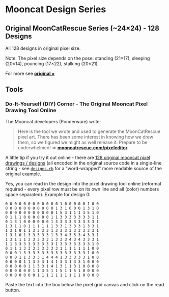 # Mooncat Design Series



## Original MoonCatRescue Series (~24×24) - 128 Designs

All 128 designs in original pixel size.

Note: The pixel size depends on the pose:
standing (21×17), sleeping (20×14), pouncing (17×22), stalking (20×21)

For more see [**original »**](original)





## Tools

###  Do-It-Yourself (DIY) Corner - The Original Mooncat Pixel Drawing Tool Online

The Mooncat developers (Ponderware) write:

> Here is the tool we wrote and used to generate the MoonCatRescue pixel art.
> There has been some interest in knowing how we drew them, so we figured we might as well release it.
> Prepare to be underwhelmed!  => [**mooncatrescue.com/pixeleditor**](https://mooncatrescue.com/pixeleditor)



A little tip if you try it out online - there are [128 original mooncat pixel drawings / designs](https://github.com/cryptocopycats/awesome-mooncatrescue-bubble/blob/master/DESIGNS.md)
(all encoded in the original source code in a single-line string - see [`designs.rb`](https://raw.githubusercontent.com/cryptocopycats/mooncats/master/mooncats/lib/mooncats/designs.rb) for a "word-wrapped" more readable
source of the original example.

Yes, you can read in the design into the pixel drawing tool online  (reformat required - every pixel row must be on its own line
and all (color) numbers space separated).
Example for design 0:

```
0 0 0 0 0 0 0 0 0 0 0 0 1 0 0 0 0 0 1 0 0
0 0 0 0 0 0 0 0 0 0 0 1 3 1 0 0 0 1 3 1 0
0 0 0 0 0 0 0 0 0 0 0 1 5 3 1 1 1 3 5 1 0
0 1 1 1 0 0 0 0 0 0 1 1 3 3 3 3 3 3 3 1 1
0 1 3 1 0 0 0 0 0 0 1 3 3 3 3 3 3 3 3 3 1
1 3 1 1 0 1 1 1 1 1 1 3 3 1 3 3 3 1 3 3 1
1 3 1 0 1 1 3 3 3 3 1 3 3 3 3 3 3 3 3 3 1
1 3 1 0 1 3 3 3 3 3 1 3 3 4 3 5 3 4 3 3 1
1 3 1 1 1 3 3 3 3 3 1 3 3 3 4 3 4 3 3 3 1
1 1 3 3 3 3 3 3 3 3 3 1 3 3 3 3 3 3 3 1 0
0 1 1 1 3 3 3 3 3 3 3 3 1 1 1 1 1 1 1 0 0
0 0 0 1 3 3 3 3 3 3 3 3 3 3 3 3 3 3 1 0 0
0 0 0 1 1 3 3 3 1 4 4 4 1 3 3 3 3 3 1 0 0
0 0 0 0 1 1 3 3 3 1 4 1 3 3 1 3 3 1 0 0 0
0 0 0 0 0 1 1 3 3 1 4 1 3 1 1 3 1 0 0 0 0
0 0 0 0 0 0 1 1 3 5 1 1 5 1 1 5 1 0 0 0 0
0 0 0 0 0 0 0 1 1 1 1 1 1 1 1 1 1 0 0 0 0
```

Paste the text into the box below the pixel grid canvas and click on the read button.


